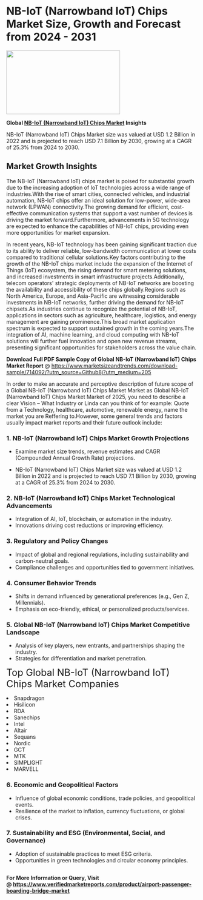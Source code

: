 <H1>NB-IoT (Narrowband IoT) Chips Market Size, Growth and Forecast from 2024 - 2031</H1><img class="aligncenter size-medium wp-image-584254" src="https://thirdeyenews.in/wp-content/uploads/2024/09/Global-Market-Research-300x168.jpeg" alt="" width="300" height="168" /><p><strong>Global&nbsp;<a href="https://www.marketsizeandtrends.com/download-sample/714092/?utm_source=Github8j?utm_medium=205">NB-IoT (Narrowband IoT) Chips Market</a> Insights</strong></p><p>NB-IoT (Narrowband IoT) Chips Market size was valued at USD 1.2 Billion in 2022 and is projected to reach USD 7.1 Billion by 2030, growing at a CAGR of 25.3% from 2024 to 2030.</p><p><h2>Market Growth Insights</h2> <p>The NB-IoT (Narrowband IoT) chips market is poised for substantial growth due to the increasing adoption of IoT technologies across a wide range of industries.With the rise of smart cities, connected vehicles, and industrial automation, NB-IoT chips offer an ideal solution for low-power, wide-area network (LPWAN) connectivity.The growing demand for efficient, cost-effective communication systems that support a vast number of devices is driving the market forward.Furthermore, advancements in 5G technology are expected to enhance the capabilities of NB-IoT chips, providing even more opportunities for market expansion.</p> <p>In recent years, NB-IoT technology has been gaining significant traction due to its ability to deliver reliable, low-bandwidth communication at lower costs compared to traditional cellular solutions.Key factors contributing to the growth of the NB-IoT chips market include the expansion of the Internet of Things (IoT) ecosystem, the rising demand for smart metering solutions, and increased investments in smart infrastructure projects.Additionally, telecom operators' strategic deployments of NB-IoT networks are boosting the availability and accessibility of these chips globally.Regions such as North America, Europe, and Asia-Pacific are witnessing considerable investments in NB-IoT networks, further driving the demand for NB-IoT chipsets.As industries continue to recognize the potential of NB-IoT, applications in sectors such as agriculture, healthcare, logistics, and energy management are gaining prominence.This broad market application spectrum is expected to support sustained growth in the coming years.The integration of AI, machine learning, and cloud computing with NB-IoT solutions will further fuel innovation and open new revenue streams, presenting significant opportunities for stakeholders across the value chain.<p><span class=""><strong>Download Full PDF Sample Copy of Global NB-IoT (Narrowband IoT) Chips Market Report</strong> @ <a href="https://www.marketsizeandtrends.com/download-sample/714092/?utm_source=Github8j?utm_medium=205" target="_blank">https://www.marketsizeandtrends.com/download-sample/714092/?utm_source=Github8j?utm_medium=205</a></span></p><p>In order to make an accurate and perceptive description of future scope of a Global&nbsp;NB-IoT (Narrowband IoT) Chips Market Market as Global&nbsp;NB-IoT (Narrowband IoT) Chips Market Market of 2025, you need to describe a clear Vision &ndash; What Industry or Linda can you think of for example: Quote from a Technology, healthcare, automotive, renewable energy, name the market you are Reffering to.However, some general trends and factors usually impact market reports and their future outlook include:</p><h3>1.&nbsp;<strong>NB-IoT (Narrowband IoT) Chips Market Growth Projections</strong></h3><ul><li>Examine market size trends, revenue estimates and CAGR (Compounded Annual Growth Rate) projections.</li><li><p>NB-IoT (Narrowband IoT) Chips Market size was valued at USD 1.2 Billion in 2022 and is projected to reach USD 7.1 Billion by 2030, growing at a CAGR of 25.3% from 2024 to 2030.</p></li></ul><h3>2.&nbsp;<strong>NB-IoT (Narrowband IoT) Chips Market Technological Advancements</strong></h3><ul><li>Integration of AI, IoT, blockchain, or automation in the industry.</li><li>Innovations driving cost reductions or improving efficiency.</li></ul><h3>3.&nbsp;<strong>Regulatory and Policy Changes</strong></h3><ul><li>Impact of global and regional regulations, including sustainability and carbon-neutral goals.</li><li>Compliance challenges and opportunities tied to government initiatives.</li></ul><h3>4.&nbsp;<strong>Consumer Behavior Trends</strong></h3><ul><li>Shifts in demand influenced by generational preferences (e.g., Gen Z, Millennials).</li><li>Emphasis on eco-friendly, ethical, or personalized products/services.</li></ul><h3>5.&nbsp;<strong>Global NB-IoT (Narrowband IoT) Chips Market Competitive Landscape</strong></h3><ul><li>Analysis of key players, new entrants, and partnerships shaping the industry.</li><li>Strategies for differentiation and market penetration.</li></ul><p data-pm-slice="1 1 []"><span style="color: inherit; font-family: inherit; font-size: 25px;">Top Global NB-IoT (Narrowband IoT) Chips Market Companies</span></p><div class="" data-test-id=""><p><li>Snapdragon</li><li> Hisilicon</li><li> RDA</li><li> Sanechips</li><li> Intel</li><li> Altair</li><li> Sequans</li><li> Nordic</li><li> GCT</li><li> MTK</li><li> SIMPLIGHT</li><li> MARVELL</li></p></div><h3>6.&nbsp;<strong>Economic and Geopolitical Factors</strong></h3><ul><li>Influence of global economic conditions, trade policies, and geopolitical events.</li><li>Resilience of the market to inflation, currency fluctuations, or global crises.</li></ul><h3>7.&nbsp;<strong>Sustainability and ESG (Environmental, Social, and Governance)</strong></h3><ul><li>Adoption of sustainable practices to meet ESG criteria.</li><li>Opportunities in green technologies and circular economy principles.</li></ul><h2><strong style="font-size: 14px;">For More Information or Query, Visit @&nbsp;</strong><a style="background-color: #ffffff; font-size: 14px;" href="https://www.marketsizeandtrends.com/report/nb-iot-narrowband-iot-chips-market/" target="_blank">https://www.verifiedmarketreports.com/product/airport-passenger-boarding-bridge-market</a></h2>